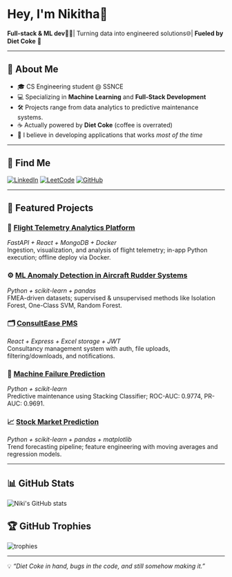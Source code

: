 # Hey, I'm Nikitha👋

**Full-stack & ML dev**👩‍💻| Turning data into engineered solutions🌐| **Fueled by Diet Coke** 🥤

---

## 🚀 About Me
- 🎓 CS Engineering student @ SSNCE  
- 💻 Specializing in **Machine Learning** and **Full-Stack Development**  
- 🛠 Projects range from data analytics to predictive maintenance systems.
- ☕ Actually powered by **Diet Coke** (coffee is overrated)  
- 🧠 I believe in developing applications that works *most of the time*  

---

## 🔗 Find Me
[![LinkedIn](https://img.shields.io/badge/LinkedIn-Profile-blue?logo=linkedin)](https://www.linkedin.com/in/sai-nikitha-312827133)
[![LeetCode](https://img.shields.io/badge/LeetCode-Practice-orange?logo=leetcode)](https://leetcode.com/u/sainikinsr/)
[![GitHub](https://img.shields.io/badge/GitHub-Portfolio-black?logo=github)](https://github.com/sainikitha-afk)

---

## 📌 Featured Projects

### 🚁 [Flight Telemetry Analytics Platform](https://github.com/sainikitha-afk/flight-trial-project)  
*FastAPI + React + MongoDB + Docker*  
Ingestion, visualization, and analysis of flight telemetry; in-app Python execution; offline deploy via Docker.

### ⚙️ [ML Anomaly Detection in Aircraft Rudder Systems](https://github.com/sainikitha-afk/rudder-fault-detection)  
*Python + scikit-learn + pandas*  
FMEA-driven datasets; supervised & unsupervised methods like Isolation Forest, One-Class SVM, Random Forest.

### 🗂 [ConsultEase PMS](https://github.com/sainikitha-afk/ip-mini-project)  
*React + Express + Excel storage + JWT*  
Consultancy management system with auth, file uploads, filtering/downloads, and notifications.

### 🔮 [Machine Failure Prediction](https://github.com/sainikitha-afk/machine-failure-prediction)  
*Python + scikit-learn*  
Predictive maintenance using Stacking Classifier; ROC-AUC: 0.9774, PR-AUC: 0.9691.

### 📈 [Stock Market Prediction](https://github.com/sainikitha-afk/stock-prediction)  
*Python + scikit-learn + pandas + matplotlib*  
Trend forecasting pipeline; feature engineering with moving averages and regression models.

---

## 📊 GitHub Stats
![Niki's GitHub stats](https://github-readme-stats.vercel.app/api?username=sainikitha-afk&show_icons=true&theme=radical)

## 🏆 GitHub Trophies
![trophies](https://github-profile-trophy.vercel.app/?username=sainikitha-afk&theme=radical&no-frame=true&margin-w=15)

---

💡 *“Diet Coke in hand, bugs in the code, and still somehow making it.”*
